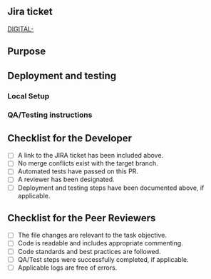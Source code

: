 <!-- Delete any detail that does not apply to this PR! -->

## Jira ticket

<!-- Insert a link to the Jira ticket (e.g DIGITAL-XXX). -->
<!-- Update the example below with number and past url to ticket in the () -->
<!-- Should match the following [DIGITAL-xxx](www.pathtoticket.com) -->
[DIGITAL- ]()

## Purpose

<!--Insert a brief summary of the changes included in this PR and any additional information or context which may help the reviewer.

It can be helpful to understand:
1. What the solution is,
2. Why this approach was chosen,
3. How you implemented the change
4. Possible limitations of this approach and alternate solution paths. -->

## Deployment and testing

### Local Setup

<!--Insert any required steps to take before beginning to test. Such as `lando rebuild`, rebuilding frontend or config updates needed to follow the testing steps.-->

### QA/Testing instructions

<!--Insert steps to test and confirm the result meets the "definition of done".-->

## Checklist for the Developer

<!--- Go over all the following points, and put an `x` in all the boxes that apply. -->
<!--- If you're unsure about any of these, don't hesitate to ask for help! -->
- [ ] A link to the JIRA ticket has been included above.
- [ ] No merge conflicts exist with the target branch.
- [ ] Automated tests have passed on this PR.
- [ ] A reviewer has been designated.
- [ ] Deployment and testing steps have been documented above, if applicable.

## Checklist for the Peer Reviewers

- [ ] The file changes are relevant to the task objective.
- [ ] Code is readable and includes appropriate commenting.
- [ ] Code standards and best practices are followed.
- [ ] QA/Test steps were successfully completed, if applicable.
- [ ] Applicable logs are free of errors.

<!--
Before opening this PR, make sure you’ve done whichever of these applies to you:
- Branch is up-to-date and includes latest from `develop`
- Target branch is correct
- You have ran code standards locally before assigning `./robo.sh validate:all`
- PR is clear in both the reason it was opened and how the reviewer can confirm the work is done
-->
